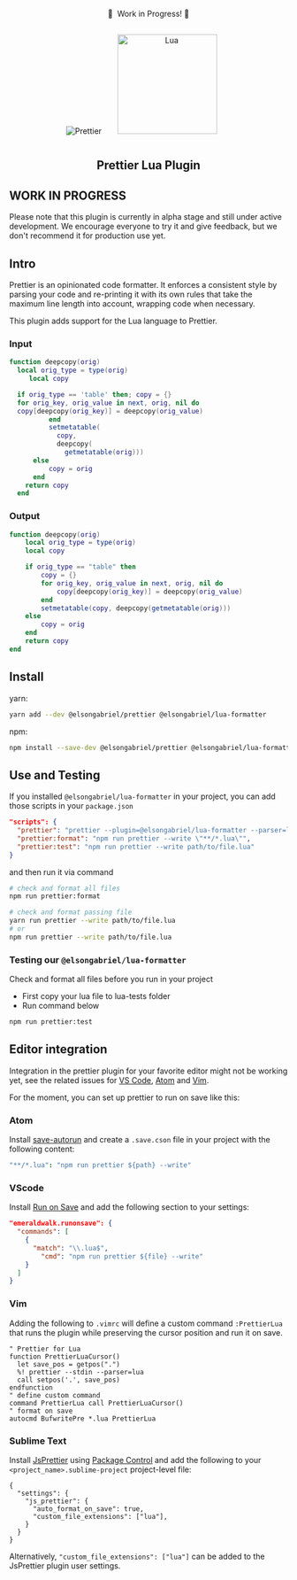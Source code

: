 <p align="center">
    🚧 &nbsp;Work in Progress!&nbsp;🚧
</p>

<div align="center">
<img alt="Prettier"
  src="https://raw.githubusercontent.com/prettier/prettier-logo/master/images/prettier-icon-light.png">
<img alt="Lua" height="180" hspace="25" vspace="15"
  src="https://commons.wikimedia.org/wiki/Special:Redirect/file/Lua-logo-nolabel.svg">
</div>

<h2 align="center">Prettier Lua Plugin</h2>

## WORK IN PROGRESS

Please note that this plugin is currently in alpha stage and still under active development. We encourage everyone to try it and give feedback, but we don't recommend it for production use yet.

## Intro

Prettier is an opinionated code formatter. It enforces a consistent style by parsing your code and re-printing it with its own rules that take the maximum line length into account, wrapping code when necessary.

This plugin adds support for the Lua language to Prettier.

### Input

```lua
function deepcopy(orig)
  local orig_type = type(orig)
     local copy

  if orig_type == 'table' then; copy = {}
  for orig_key, orig_value in next, orig, nil do
  copy[deepcopy(orig_key)] = deepcopy(orig_value)
          end
          setmetatable(
            copy,
            deepcopy(
              getmetatable(orig)))
      else
          copy = orig
      end
    return copy
  end
```

### Output

```lua
function deepcopy(orig)
	local orig_type = type(orig)
	local copy

	if orig_type == "table" then
		copy = {}
		for orig_key, orig_value in next, orig, nil do
			copy[deepcopy(orig_key)] = deepcopy(orig_value)
		end
		setmetatable(copy, deepcopy(getmetatable(orig)))
	else
		copy = orig
	end
	return copy
end
```

## Install

yarn:

```bash
yarn add --dev @elsongabriel/prettier @elsongabriel/lua-formatter
```

npm:

```bash
npm install --save-dev @elsongabriel/prettier @elsongabriel/lua-formatter
```

## Use and Testing

If you installed `@elsongabriel/lua-formatter` in your project, you can add those scripts in your `package.json`

```json
"scripts": {
  "prettier": "prettier --plugin=@elsongabriel/lua-formatter --parser=lua",
  "prettier:format": "npm run prettier --write \"**/*.lua\"",
  "prettier:test": "npm run prettier --write path/to/file.lua"
}
```

and then run it via command

```bash
# check and format all files
npm run prettier:format
```

```bash
# check and format passing file
yarn run prettier --write path/to/file.lua
# or
npm run prettier --write path/to/file.lua
```

### Testing our `@elsongabriel/lua-formatter`
Check and format all files before you run in your project
- First copy your lua file to lua-tests folder
- Run command below
```bash
npm run prettier:test
```

## Editor integration

Integration in the prettier plugin for your favorite editor might not be working yet, see the related issues for [VS Code](https://github.com/prettier/prettier-vscode/issues/395), [Atom](https://github.com/prettier/prettier-atom/issues/395) and [Vim](https://github.com/prettier/vim-prettier/issues/119).

For the moment, you can set up prettier to run on save like this:

### Atom

Install [save-autorun](https://atom.io/packages/save-autorun) and create a `.save.cson` file in your project with the following content:

```cson
"**/*.lua": "npm run prettier ${path} --write"
```

### VScode

Install [Run on Save](https://marketplace.visualstudio.com/items?itemName=emeraldwalk.RunOnSave) and add the following section to your settings:

```json
"emeraldwalk.runonsave": {
  "commands": [
    {
      "match": "\\.lua$",
        "cmd": "npm run prettier ${file} --write"
    }
  ]
}
```

### Vim

Adding the following to `.vimrc` will define a custom command `:PrettierLua` that runs the plugin while preserving the cursor position and run it on save.

```vim
" Prettier for Lua
function PrettierLuaCursor()
  let save_pos = getpos(".")
  %! prettier --stdin --parser=lua
  call setpos('.', save_pos)
endfunction
" define custom command
command PrettierLua call PrettierLuaCursor()
" format on save
autocmd BufwritePre *.lua PrettierLua
```

### Sublime Text

Install [JsPrettier](https://packagecontrol.io/packages/JsPrettier) using [Package Control](https://packagecontrol.io/installation) and add the following to your `<project_name>.sublime-project` project-level file:

```
{
  "settings": {
    "js_prettier": {
      "auto_format_on_save": true,
      "custom_file_extensions": ["lua"],
    }
  }
}

```

Alternatively, `"custom_file_extensions": ["lua"]` can be added to the JsPrettier plugin user settings.
